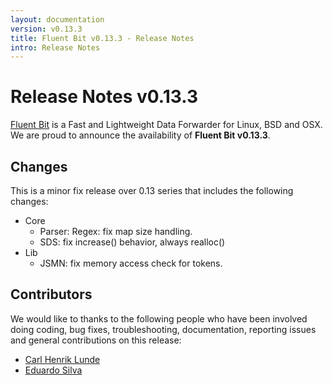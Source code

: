 ```yaml
---
layout: documentation
version: v0.13.3
title: Fluent Bit v0.13.3 - Release Notes
intro: Release Notes
---
```


# Release Notes v0.13.3

[Fluent Bit](http://fluentbit.io) is a Fast and Lightweight Data Forwarder for Linux, BSD and OSX. We are proud to announce the availability of __Fluent Bit v0.13.3__.

## Changes

This is a minor fix release over 0.13 series that includes the following changes:

- Core
    - Parser: Regex: fix map size handling.
    - SDS: fix increase() behavior, always realloc()
- Lib
    - JSMN: fix memory access check for tokens.

## Contributors

We would like to thanks to the following people who have been involved doing coding, bug fixes, troubleshooting, documentation, reporting issues and general contributions on this release:

- [Carl Henrik Lunde](https://github.com/chlunde)
- [Eduardo Silva](https://github.com/edsiper)
